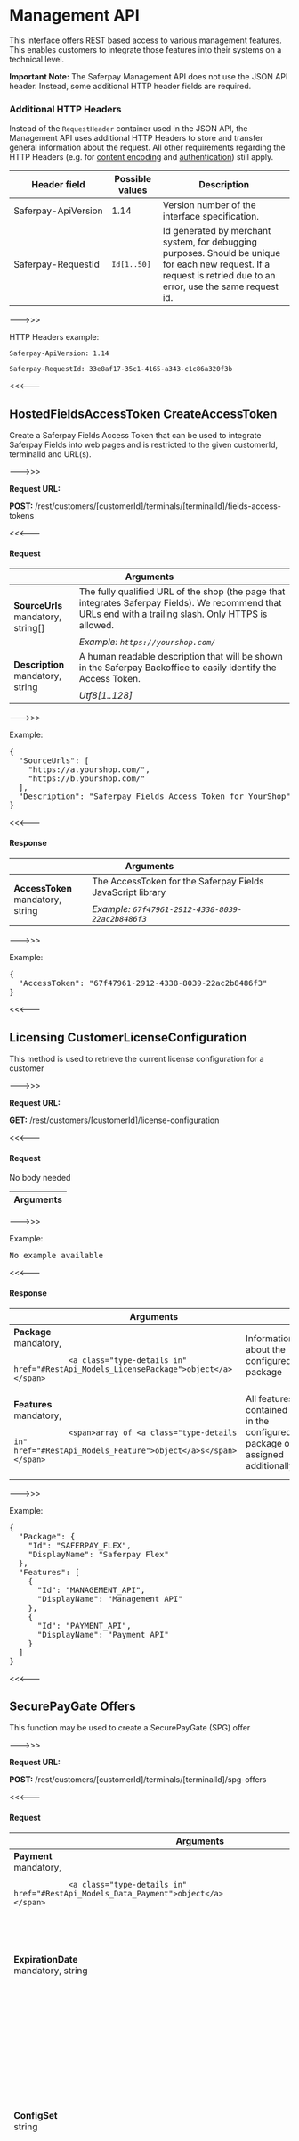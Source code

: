 # <a name="ChapterManagementApi"></a>Management API

This interface offers REST based access to various management features.
This enables customers to integrate those features into their systems on a technical level.

<div class="info">
    <p>
        <strong>Important Note:</strong>
        The Saferpay Management API does not use the JSON API header.
        Instead, some additional HTTP header fields are required.
    </p>
</div>

<h3>Additional HTTP Headers</h3>

Instead of the `RequestHeader` container used in the JSON API, the Management API uses additional HTTP Headers to store and transfer general information about the request.
All other requirements regarding the HTTP Headers (e.g. for <a href="#encoding">content encoding</a> and <a href="#authentication">authentication</a>) still apply.

<table class="table">
  <thead>
    <tr>
      <th>Header field</th>
      <th>Possible values</th>
      <th>Description</th>
    </tr>
  </thead>
  <tbody>
    <tr>
      <td style="white-space:nowrap;">Saferpay-ApiVersion</td>
      <td>
        1.14
      </td>
      <td>Version number of the interface specification.</td>
    </tr>
    <tr>
      <td style="white-space:nowrap;">Saferpay-RequestId</td>
      <td>
        <samp style="white-space:nowrap;">Id[1..50]</samp>
      </td>
      <td>Id generated by merchant system, for debugging purposes. Should be unique for each new request. If a request is retried due to an error, use the same request id.</td>
    </tr>
  </tbody>
</table>

--->>>

HTTP Headers example:

`Saferpay-ApiVersion: 1.14`

`Saferpay-RequestId: 33e8af17-35c1-4165-a343-c1c86a320f3b`

<<<---


## <a name="rest_customers_[customerId]_terminals_[terminalId]_fields-access-tokens"></a>HostedFieldsAccessToken CreateAccessToken

Create a Saferpay Fields Access Token that can be used to integrate Saferpay Fields into web pages and is restricted to the given customerId, terminalId and URL(s).

--->>>

<div class="info"><p><strong>Request URL:</strong></p><p><strong>POST:</strong> /rest/customers/[customerId]/terminals/[terminalId]/fields-access-tokens</p></div>

<<<---

#### Request




<table class="table">
	<thead>
		<tr>
			<th colspan="2">Arguments</th>
		</tr>
	</thead>
				<tr>
					<td class="col-sm-4 text-right">
	<strong>SourceUrls</strong><br />
	<span class="text-muted small">
			<span>
				<span class="text-mandatory">mandatory</span>,
			</span>
				string[]
	</span>
</td>
<td class="col-sm-8">
	<div style="padding-bottom: 10px">The fully qualified URL of the shop (the page that integrates Saferpay Fields). We recommend that URLs end with a trailing slash. Only HTTPS is allowed.</div>
	<i class="small text-muted">
				    <span>Example: <code>https://yourshop.com/</code></span>
	</i>
</td>
				</tr>
				<tr>
					<td class="col-sm-4 text-right">
	<strong>Description</strong><br />
	<span class="text-muted small">
			<span>
				<span class="text-mandatory">mandatory</span>,
			</span>
				string
	</span>
</td>
<td class="col-sm-8">
	<div style="padding-bottom: 10px">A human readable description that will be shown in the Saferpay Backoffice to easily identify the Access Token.</div>
	<i class="small text-muted">
Utf8[1..128]<br />
			</i>
</td>
				</tr>

</table>


--->>>

<p>Example:</p>
<pre class="prettyprint">
{
  "SourceUrls": [
    "https://a.yourshop.com/",
    "https://b.yourshop.com/"
  ],
  "Description": "Saferpay Fields Access Token for YourShop"
}
</pre>

<<<---

#### Response




<table class="table">
	<thead>
		<tr>
			<th colspan="2">Arguments</th>
		</tr>
	</thead>
				<tr>
					<td class="col-sm-4 text-right">
	<strong>AccessToken</strong><br />
	<span class="text-muted small">
			<span>
				<span class="text-mandatory">mandatory</span>,
			</span>
				string
	</span>
</td>
<td class="col-sm-8">
	<div style="padding-bottom: 10px">The AccessToken for the Saferpay Fields JavaScript library</div>
	<i class="small text-muted">
				    <span>Example: <code>67f47961-2912-4338-8039-22ac2b8486f3</code></span>
	</i>
</td>
				</tr>

</table>


--->>>

<p>Example:</p>
<pre class="prettyprint">
{
  "AccessToken": "67f47961-2912-4338-8039-22ac2b8486f3"
}
</pre>

<<<---





## <a name="rest_customers_[customerId]_license-configuration"></a>Licensing CustomerLicenseConfiguration

This method is used to retrieve the current license configuration for a customer

--->>>

<div class="info"><p><strong>Request URL:</strong></p><p><strong>GET:</strong> /rest/customers/[customerId]/license-configuration</p></div>

<<<---

#### Request


No body needed

<table class="table">
	<thead>
		<tr>
			<th colspan="2">Arguments</th>
		</tr>
	</thead>

</table>


--->>>

<p>Example:</p>
<pre class="prettyprint">
No example available
</pre>

<<<---

#### Response




<table class="table">
	<thead>
		<tr>
			<th colspan="2">Arguments</th>
		</tr>
	</thead>
				<tr>
					<td class="col-sm-4 text-right">
	<strong>Package</strong><br />
	<span class="text-muted small">
			<span>
				<span class="text-mandatory">mandatory</span>,
			</span>
				
				<a class="type-details in" href="#RestApi_Models_LicensePackage">object</a>
	</span>
</td>
<td class="col-sm-8">
	<div style="padding-bottom: 10px">Information about the configured package</div>
	<i class="small text-muted">
			</i>
</td>
				</tr>
				<tr>
					<td class="col-sm-4 text-right">
	<strong>Features</strong><br />
	<span class="text-muted small">
			<span>
				<span class="text-mandatory">mandatory</span>,
			</span>
				
				<span>array of <a class="type-details in" href="#RestApi_Models_Feature">object</a>s</span>
	</span>
</td>
<td class="col-sm-8">
	<div style="padding-bottom: 10px">All features contained in the configured package or assigned additionally</div>
	<i class="small text-muted">
			</i>
</td>
				</tr>

</table>


--->>>

<p>Example:</p>
<pre class="prettyprint">
{
  "Package": {
    "Id": "SAFERPAY_FLEX",
    "DisplayName": "Saferpay Flex"
  },
  "Features": [
    {
      "Id": "MANAGEMENT_API",
      "DisplayName": "Management API"
    },
    {
      "Id": "PAYMENT_API",
      "DisplayName": "Payment API"
    }
  ]
}
</pre>

<<<---





## <a name="rest_customers_[customerId]_terminals_[terminalId]_spg-offers"></a>SecurePayGate Offers

This function may be used to create a SecurePayGate (SPG) offer

--->>>

<div class="info"><p><strong>Request URL:</strong></p><p><strong>POST:</strong> /rest/customers/[customerId]/terminals/[terminalId]/spg-offers</p></div>

<<<---

#### Request




<table class="table">
	<thead>
		<tr>
			<th colspan="2">Arguments</th>
		</tr>
	</thead>
				<tr>
					<td class="col-sm-4 text-right">
	<strong>Payment</strong><br />
	<span class="text-muted small">
			<span>
				<span class="text-mandatory">mandatory</span>,
			</span>
				
				<a class="type-details in" href="#RestApi_Models_Data_Payment">object</a>
	</span>
</td>
<td class="col-sm-8">
	<div style="padding-bottom: 10px">Information about the payment (amount, currency, ...)</div>
	<i class="small text-muted">
			</i>
</td>
				</tr>
				<tr>
					<td class="col-sm-4 text-right">
	<strong>ExpirationDate</strong><br />
	<span class="text-muted small">
			<span>
				<span class="text-mandatory">mandatory</span>,
			</span>
				string
	</span>
</td>
<td class="col-sm-8">
	<div style="padding-bottom: 10px">The date until the offer should be valid in ISO 8601.<br> YYYY-MM-DD<br> Must be within the next 180 days.</div>
	<i class="small text-muted">
AlphaNumeric[10..10]<br />
				    <span>Example: <code>2019-10-20</code></span>
	</i>
</td>
				</tr>
				<tr>
					<td class="col-sm-4 text-right">
	<strong>ConfigSet</strong><br />
	<span class="text-muted small">
				string
	</span>
</td>
<td class="col-sm-8">
	<div style="padding-bottom: 10px">This parameter lets you define your payment page config (PPConfig) by name. If this parameter is not set, your default PPConfig will be applied if available.<br> When the PPConfig can't be found (e.g. wrong name), the Saferpay basic style will be applied to the payment page.</div>
	<i class="small text-muted">
Id[1..20]<br />
				    <span>Example: <code>name of your payment page config (case-insensitive)</code></span>
	</i>
</td>
				</tr>
				<tr>
					<td class="col-sm-4 text-right">
	<strong>Payer</strong><br />
	<span class="text-muted small">
			<span>
				<span class="text-mandatory">mandatory</span>,
			</span>
				
				<a class="type-details in" href="#Common_Models_Data_SpgPayer">object</a>
	</span>
</td>
<td class="col-sm-8">
	<div style="padding-bottom: 10px">Information about the payer</div>
	<i class="small text-muted">
			</i>
</td>
				</tr>
				<tr>
					<td class="col-sm-4 text-right">
	<strong>BillingAddressForm</strong><br />
	<span class="text-muted small">
				
				<a class="type-details in" href="#Common_Models_Data_SpgBillingAddressForm">object</a>
	</span>
</td>
<td class="col-sm-8">
	<div style="padding-bottom: 10px">Used to have the payer enter or change his billing address in the payment process.</div>
	<i class="small text-muted">
			</i>
</td>
				</tr>
				<tr>
					<td class="col-sm-4 text-right">
	<strong>RegisterAlias</strong><br />
	<span class="text-muted small">
				
				<a class="type-details in" href="#RestApi_Models_Data_RegisterAlias">object</a>
	</span>
</td>
<td class="col-sm-8">
	<div style="padding-bottom: 10px">Controls whether the means of payment used for paying the offer should be stored inside the Saferpay Secure Card Data storage.<br> If the offer is paid using a payment means that does not support being stored in the Secure Card Data storage, this parameter has no effect.</div>
	<i class="small text-muted">
			</i>
</td>
				</tr>
				<tr>
					<td class="col-sm-4 text-right">
	<strong>Order</strong><br />
	<span class="text-muted small">
				
				<a class="type-details in" href="#RestApi_Models_Data_Order">object</a>
	</span>
</td>
<td class="col-sm-8">
	<div style="padding-bottom: 10px">Optional order information</div>
	<i class="small text-muted">
			</i>
</td>
				</tr>

</table>


--->>>

<p>Example:</p>
<pre class="prettyprint">
{
  "Payment": {
    "Amount": {
      "Value": "404",
      "CurrencyCode": "CHF"
    },
    "OrderId": "094c2a7ce1374f7ca184591f123b154d",
    "Options": {
      "PreAuth": true
    }
  },
  "ExpirationDate": "2020-04-23",
  "Payer": {
    "LanguageCode": "de",
    "BillingAddress": {
      "FirstName": "John",
      "LastName": "Doe",
      "Company": "Worldline",
      "Gender": "MALE",
      "Street": "Mustergasse 123",
      "Zip": "8008",
      "City": "Zurich",
      "CountryCode": "CH",
      "Email": "payer@provider.com"
    }
  }
}
</pre>

<<<---

#### Response




<table class="table">
	<thead>
		<tr>
			<th colspan="2">Arguments</th>
		</tr>
	</thead>
				<tr>
					<td class="col-sm-4 text-right">
	<strong>OfferId</strong><br />
	<span class="text-muted small">
			<span>
				<span class="text-mandatory">mandatory</span>,
			</span>
				globally unique identifier
	</span>
</td>
<td class="col-sm-8">
	<div style="padding-bottom: 10px">The Id of the SecurePayGate offer</div>
	<i class="small text-muted">
				    <span>Example: <code>503a3d7b-072b-400f-9e7e-8ec15191c737</code></span>
	</i>
</td>
				</tr>
				<tr>
					<td class="col-sm-4 text-right">
	<strong>PaymentLink</strong><br />
	<span class="text-muted small">
			<span>
				<span class="text-mandatory">mandatory</span>,
			</span>
				string
	</span>
</td>
<td class="col-sm-8">
	<div style="padding-bottom: 10px">The SecurePayGate link for the payment</div>
	<i class="small text-muted">
				    <span>Example: <code>https://www.saferpay.com/SecurePayGate/Payment/123456/12345678/503a3d7b-072b-400f-9e7e-8ec15191c737</code></span>
	</i>
</td>
				</tr>

</table>


--->>>

<p>Example:</p>
<pre class="prettyprint">
{
  "OfferId": "503a3d7b-072b-400f-9e7e-8ec15191c737",
  "PaymentLink": "https://www.saferpay.com/SecurePayGate/Payment/123456/12345678/503a3d7b-072b-400f-9e7e-8ec15191c737"
}
</pre>

<<<---





## <a name="rest_customers_[customerId]_terminals_[terminalId]"></a>Terminal GetTerminal

This method is used to retrieve details of one terminal

--->>>

<div class="info"><p><strong>Request URL:</strong></p><p><strong>GET:</strong> /rest/customers/[customerId]/terminals/[terminalId]</p></div>

<<<---

#### Request


No body needed

<table class="table">
	<thead>
		<tr>
			<th colspan="2">Arguments</th>
		</tr>
	</thead>

</table>


--->>>

<p>Example:</p>
<pre class="prettyprint">
No example available
</pre>

<<<---

#### Response




<table class="table">
	<thead>
		<tr>
			<th colspan="2">Arguments</th>
		</tr>
	</thead>
				<tr>
					<td class="col-sm-4 text-right">
	<strong>TerminalId</strong><br />
	<span class="text-muted small">
				string
	</span>
</td>
<td class="col-sm-8">
	<div style="padding-bottom: 10px">The Id of the terminal</div>
	<i class="small text-muted">
			</i>
</td>
				</tr>
				<tr>
					<td class="col-sm-4 text-right">
	<strong>Type</strong><br />
	<span class="text-muted small">
				string
	</span>
</td>
<td class="col-sm-8">
	<div style="padding-bottom: 10px">The type of the terminal</div>
	<i class="small text-muted">
Possible values: ECOM, SPG, MPO.<br />
			</i>
</td>
				</tr>
				<tr>
					<td class="col-sm-4 text-right">
	<strong>Description</strong><br />
	<span class="text-muted small">
				string
	</span>
</td>
<td class="col-sm-8">
	<div style="padding-bottom: 10px">Description of the terminal</div>
	<i class="small text-muted">
			</i>
</td>
				</tr>
				<tr>
					<td class="col-sm-4 text-right">
	<strong>PaymentMethods</strong><br />
	<span class="text-muted small">
				
				<span>array of <a class="type-details in" href="#RestApi_Models_PaymentMethodInfo">object</a>s</span>
	</span>
</td>
<td class="col-sm-8">
	<div style="padding-bottom: 10px">Array of payment methods that are available for the terminal</div>
	<i class="small text-muted">
			</i>
</td>
				</tr>
				<tr>
					<td class="col-sm-4 text-right">
	<strong>Wallets</strong><br />
	<span class="text-muted small">
				
				<span>array of <a class="type-details in" href="#RestApi_Models_WalletInfo">object</a>s</span>
	</span>
</td>
<td class="col-sm-8">
	<div style="padding-bottom: 10px">Array of wallets that are available for the terminal</div>
	<i class="small text-muted">
			</i>
</td>
				</tr>

</table>


--->>>

<p>Example:</p>
<pre class="prettyprint">
{
  "TerminalId": "1000001",
  "Type": "ECOM",
  "Description": "Terminal 1 for Payment Page / Ecommerce",
  "PaymentMethods": [
    {
      "PaymentMethod": "VISA",
      "Currencies": [
        "USD"
      ],
      "LogoUrl": "https://www.saferpay.com/static/logo/visa.svg?v=637381079349290910"
    },
    {
      "PaymentMethod": "MASTERCARD",
      "Currencies": [
        "EUR",
        "CHF"
      ],
      "LogoUrl": "https://www.saferpay.com/static/logo/mastercard.svg?v=637381079349290910"
    },
    {
      "PaymentMethod": "MAESTRO",
      "Currencies": [
        "EUR"
      ],
      "LogoUrl": "https://www.saferpay.com/static/logo/maestro.svg?v=637381079349290910"
    },
    {
      "PaymentMethod": "PAYPAL",
      "Currencies": [
        "EUR",
        "CHF",
        "USD"
      ],
      "LogoUrl": "https://www.saferpay.com/static/logo/paypal.svg?v=637381079349290910"
    }
  ],
  "Wallets": [
    {
      "WalletName": "APPLEPAY",
      "LogoUrl": "https://www.saferpay.com/static/logo/applepay.svg?v=637381079349290910"
    },
    {
      "WalletName": "GOOGLEPAY",
      "LogoUrl": "https://www.saferpay.com/static/logo/googlepay.svg?v=637381079349290910"
    }
  ]
}
</pre>

<<<---





## <a name="rest_customers_[customerId]_terminals_[terminalId]_payment-methods"></a>TerminalInfo PaymentMethods

<strong>DEPRECATED:</strong>: since Version 1.31. Please use instead: /rest/customers/{customerId}/terminals/{terminalId}/

This method is used to retrieve a list of all available payment methods and wallets for a terminal.

--->>>

<div class="info"><p><strong>Request URL:</strong></p><p><strong>GET:</strong> /rest/customers/[customerId]/terminals/[terminalId]/payment-methods</p></div>

<<<---

#### Request


No body needed

<table class="table">
	<thead>
		<tr>
			<th colspan="2">Arguments</th>
		</tr>
	</thead>

</table>


--->>>

<p>Example:</p>
<pre class="prettyprint">
No example available
</pre>

<<<---

#### Response




<table class="table">
	<thead>
		<tr>
			<th colspan="2">Arguments</th>
		</tr>
	</thead>
				<tr>
					<td class="col-sm-4 text-right">
	<strong>PaymentMethods</strong><br />
	<span class="text-muted small">
				
				<span>array of <a class="type-details in" href="#RestApi_Models_PaymentMethodInfo">object</a>s</span>
	</span>
</td>
<td class="col-sm-8">
	<div style="padding-bottom: 10px">Array of payment methods that are available for the terminal</div>
	<i class="small text-muted">
			</i>
</td>
				</tr>
				<tr>
					<td class="col-sm-4 text-right">
	<strong>Wallets</strong><br />
	<span class="text-muted small">
				
				<span>array of <a class="type-details in" href="#RestApi_Models_WalletInfo">object</a>s</span>
	</span>
</td>
<td class="col-sm-8">
	<div style="padding-bottom: 10px">Array of wallets that are available for the terminal</div>
	<i class="small text-muted">
			</i>
</td>
				</tr>

</table>


--->>>

<p>Example:</p>
<pre class="prettyprint">
{
  "PaymentMethods": [
    {
      "PaymentMethod": "VISA",
      "Currencies": [
        "USD"
      ],
      "LogoUrl": "https://www.saferpay.com/static/logo/visa.svg?v=637381079349290910"
    },
    {
      "PaymentMethod": "MASTERCARD",
      "Currencies": [
        "EUR",
        "CHF"
      ],
      "LogoUrl": "https://www.saferpay.com/static/logo/mastercard.svg?v=637381079349290910"
    },
    {
      "PaymentMethod": "MAESTRO",
      "Currencies": [
        "EUR"
      ],
      "LogoUrl": "https://www.saferpay.com/static/logo/maestro.svg?v=637381079349290910"
    },
    {
      "PaymentMethod": "PAYPAL",
      "Currencies": [
        "EUR",
        "CHF",
        "USD"
      ],
      "LogoUrl": "https://www.saferpay.com/static/logo/paypal.svg?v=637381079349290910"
    }
  ],
  "Wallets": [
    {
      "WalletName": "APPLEPAY",
      "LogoUrl": "https://www.saferpay.com/static/logo/applepay.svg?v=637381079349290910"
    },
    {
      "WalletName": "GOOGLEPAY",
      "LogoUrl": "https://www.saferpay.com/static/logo/googlepay.svg?v=637381079349290910"
    }
  ]
}
</pre>

<<<---





## <a name="rest_customers_[customerId]_terminals"></a>Terminals GetTerminals

This method is used to retrieve all terminals

--->>>

<div class="info"><p><strong>Request URL:</strong></p><p><strong>GET:</strong> /rest/customers/[customerId]/terminals</p></div>

<<<---

#### Request


No body needed

<table class="table">
	<thead>
		<tr>
			<th colspan="2">Arguments</th>
		</tr>
	</thead>

</table>


--->>>

<p>Example:</p>
<pre class="prettyprint">
No example available
</pre>

<<<---

#### Response




<table class="table">
	<thead>
		<tr>
			<th colspan="2">Arguments</th>
		</tr>
	</thead>
				<tr>
					<td class="col-sm-4 text-right">
	<strong>Terminals</strong><br />
	<span class="text-muted small">
				
				<span>array of <a class="type-details in" href="#RestApi_Models_TerminalResult">object</a>s</span>
	</span>
</td>
<td class="col-sm-8">
	<div style="padding-bottom: 10px">Array of terminals</div>
	<i class="small text-muted">
			</i>
</td>
				</tr>

</table>


--->>>

<p>Example:</p>
<pre class="prettyprint">
{
  "Terminals": [
    {
      "TerminalId": "1000001",
      "Type": "ECOM",
      "Description": "Terminal 1 for Payment Page / Ecommerce"
    },
    {
      "TerminalId": "1000002",
      "Type": "MPO",
      "Description": "Terminal 2 for Mail Phone Order"
    },
    {
      "TerminalId": "1000002",
      "Type": "SPG",
      "Description": "Terminal 3 for Secure Pay Gate"
    }
  ]
}
</pre>

<<<---







